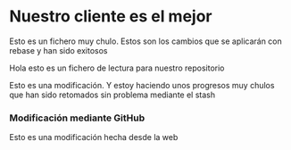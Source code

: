 # Nuestro cliente es el mejor

Esto es un fichero muy chulo. Estos son los cambios que se aplicarán con rebase y han sido exitosos

Hola esto es un fichero de lectura para nuestro repositorio

Esto es una modificación. Y estoy haciendo unos progresos muy chulos que han sido retomados sin problema mediante el stash

### Modificación mediante GitHub

Esto es una modificación hecha desde la web
